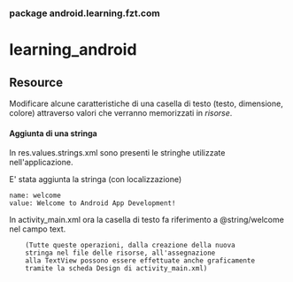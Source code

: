 ### package android.learning.fzt.com

# learning_android

## Resource

Modificare alcune caratteristiche di una casella di testo (testo, dimensione, colore) attraverso valori che verranno memorizzati in *risorse*.

#### Aggiunta di una stringa

In res.values.strings.xml sono presenti le stringhe utilizzate nell'applicazione.

E' stata aggiunta la stringa (con localizzazione)

	name: welcome
    value: Welcome to Android App Development!

In activity_main.xml ora la casella di testo
fa riferimento a @string/welcome nel campo text.

        (Tutte queste operazioni, dalla creazione della nuova
        stringa nel file delle risorse, all'assegnazione
        alla TextView possono essere effettuate anche graficamente
        tramite la scheda Design di activity_main.xml)

